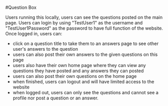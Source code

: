 #Question Box

Users running this locally, users can see the questions posted on the main page. 
Users can login by using "TestUser1" as the username and "TestUser1Password" as the password to
have full function of the website. 
Once logged in, users can:
- click on a question title to take them to an answers page to see other user's answers to the question
- users can also post their own answers to the given questions on this page
- users also have their own home page where they can view any questions they have posted and any answers they can posted
- users can also post their own questions on the home page
- when finished, users can logout and will have limited access to the website
- when logged out, users can only see the questions and cannot see a profile nor post a question or an answer. 

